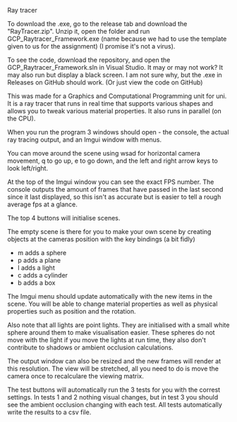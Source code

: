Ray tracer

To download the .exe, go to the release tab and download the "RayTracer.zip". Unzip it, open the folder and run GCP_Raytracer_Framework.exe (name because we had to use the template given to us for the assignment) (I promise it's not a virus).

To see the code, download the repository, and open the GCP_Raytracer_Framework.sln in Visual Studio. It may or may not work? It may also run but display a black screen. I am not sure why, but the .exe in Releases on GitHub should work. (Or just view the code on GitHub)

This was made for a Graphics and Computational Programming unit for uni. It is a ray tracer that runs in real time that supports various shapes and allows you to tweak various material properties. It also runs in parallel (on the CPU).

When you run the program 3 windows should open - the console, the actual ray tracing output, and an Imgui window with menus.

You can move around the scene using wsad for horizontal camera movement, q to go up, e to go down, and the left and right arrow keys to look left/right.

At the top of the Imgui window you can see the exact FPS number. The console outputs the amount of frames that have passed in the last second since it last displayed, so this isn't as accurate but is easier to tell a rough average fps at a glance.

The top 4 buttons will initialise scenes.

The empty scene is there for you to make your own scene by creating objects at the cameras position with the key bindings (a bit fidly)
- m adds a sphere
- p adds a plane
- l adds a light
- c adds a cylinder
- b adds a box

The Imgui menu should update automatically with the new items in the scene. You will be able to change material properties as well as physical properties such as position and the rotation.

Also note that all lights are point lights. They are initialised with a small white sphere around them to make visualisation easier. These spheres do not move with the light if you move the lights at run time, they also don't contribute to shadows or ambient occlusion calculations.

The output window can also be resized and the new frames will render at this resolution. The view will be stretched, all you need to do is move the camera once to recalculare the viewing matrix.

The test buttons will automatically run the 3 tests for you with the correst settings. In tests 1 and 2 nothing visual changes, but in test 3 you should see the ambient occlusion changing with each test. All tests automatically write the results to a csv file.
